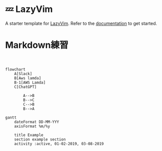 # 💤 LazyVim

A starter template for [LazyVim](https://github.com/LazyVim/LazyVim).
Refer to the [documentation](https://lazyvim.github.io/installation) to get started.


# Markdown練習
　
```mermaid
flowchart
    A[Slack]
    B[Aws lamda]
    B-1[AWS Lamda]
    C[ChatGPT]

        A-->B
        B-->C
        C-->B
        B-->A

```
``` mermaid
gantt
    dateFormat DD-MM-YYY
    axisFormat %m/%y

    title Example
    section example section
    activity :active, 01-02-2019, 03-08-2019
```
